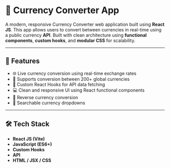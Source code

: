 # 💱 Currency Converter App

A modern, responsive Currency Converter web application built using **React JS**. This app allows users to convert between currencies in real-time using a public currency **API**. Built with clean architecture using **functional components**, **custom hooks**, and **modular CSS** for scalability.

---

## 🚀 Features

- 🌐 Live currency conversion using real-time exchange rates
- 🔁 Supports conversion between 200+ global currencies
- 🧠 Custom React Hooks for API data fetching
- 💻 Clean and responsive UI using React functional components
- 🔄 Reverse currency conversion
- 🔎 Searchable currency dropdowns

---

## 🛠️ Tech Stack

- **React JS (Vite)**
- **JavaScript (ES6+)**
- **Custom Hooks**
- **API**
- **HTML / JSX / CSS**
